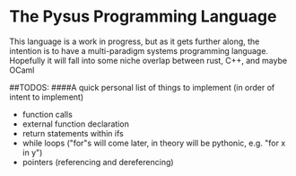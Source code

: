 # The Pysus Programming Language

This language is a work in progress, but as it gets further along, the intention is to have a multi-paradigm systems programming language.
Hopefully it will fall into some niche overlap between rust, C++, and maybe OCaml

##TODOS:
####A quick personal list of things to implement (in order of intent to implement)

* function calls
* external function declaration
* return statements within ifs
* while loops ("for"s will come later, in theory will be pythonic, e.g. "for x in y")
* pointers (referencing and dereferencing)


